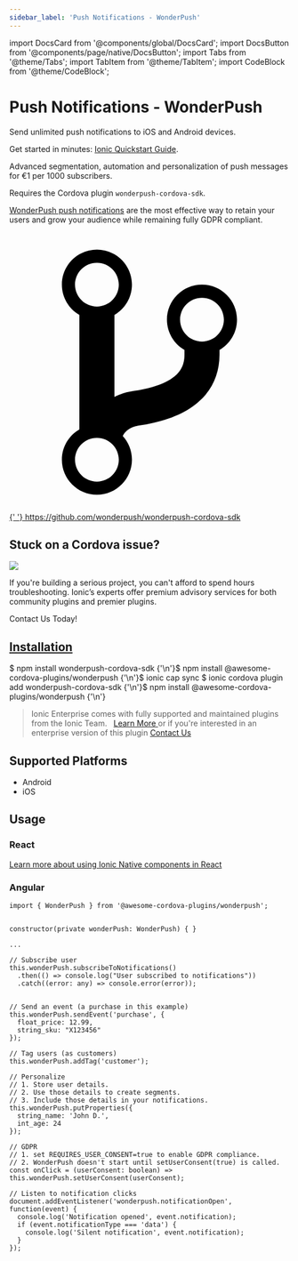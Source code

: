 ```yaml
---
sidebar_label: 'Push Notifications - WonderPush'
---
```


import DocsCard from '@components/global/DocsCard';
import DocsButton from '@components/page/native/DocsButton';
import Tabs from '@theme/Tabs';
import TabItem from '@theme/TabItem';
import CodeBlock from '@theme/CodeBlock';

# Push Notifications - WonderPush

Send unlimited push notifications to iOS and Android devices.

Get started in minutes: [Ionic Quickstart Guide](https://docs.wonderpush.com/docs/ionic-quickstart).

Advanced segmentation, automation and personalization of push messages for €1 per 1000 subscribers.

Requires the Cordova plugin `wonderpush-cordova-sdk`.

[WonderPush push notifications](https://www.wonderpush.com) are the most effective way
to retain your users and grow your audience while remaining fully GDPR compliant.

<p>
  <a href="https://github.com/wonderpush/wonderpush-cordova-sdk" target="_blank" rel="noopener" className="git-link">
    <svg viewBox="0 0 512 512">
      <path d="M416 160c0-35.3-28.7-64-64-64s-64 28.7-64 64c0 23.7 12.9 44.3 32 55.4v8.6c0 19.9-7.8 33.7-25.3 44.9-15.4 9.8-38.1 17.1-67.5 21.5-14 2.1-25.7 6-35.2 10.7V151.4c19.1-11.1 32-31.7 32-55.4 0-35.3-28.7-64-64-64S96 60.7 96 96c0 23.7 12.9 44.3 32 55.4v209.2c-19.1 11.1-32 31.7-32 55.4 0 35.3 28.7 64 64 64s64-28.7 64-64c0-16.6-6.3-31.7-16.7-43.1 1.9-4.9 9.7-16.3 29.4-19.3 38.8-5.8 68.9-15.9 92.3-30.8 36-22.8 55-57 55-98.8v-8.6c19.1-11.1 32-31.7 32-55.4zM160 56c22.1 0 40 17.9 40 40s-17.9 40-40 40-40-17.9-40-40 17.9-40 40-40zm0 400c-22.1 0-40-17.9-40-40s17.9-40 40-40 40 17.9 40 40-17.9 40-40 40zm192-256c-22.1 0-40-17.9-40-40s17.9-40 40-40 40 17.9 40 40-17.9 40-40 40z"></path>
    </svg>{' '}
    https://github.com/wonderpush/wonderpush-cordova-sdk
  </a>
</p>

<h2>Stuck on a Cordova issue?</h2>
<DocsCard
  className="cordova-ee-card"
  header="Don't waste precious time on plugin issues."
  href="https://ionicframework.com/sales?product_of_interest=Ionic%20Native"
>
  <div>
    <img src="/docs/icons/native-cordova-bot.png" class="cordova-ee-img" />
    <p>
      If you're building a serious project, you can't afford to spend hours troubleshooting. Ionic’s experts offer
      premium advisory services for both community plugins and premier plugins.
    </p>
    <DocsButton className="native-ee-detail">Contact Us Today!</DocsButton>
  </div>
</DocsCard>

<h2 id="installation">
  <a href="#installation">Installation</a>
</h2>
<Tabs
  groupId="runtime"
  defaultValue="Capacitor"
  values={[
    { value: 'Capacitor', label: 'Capacitor' },
    { value: 'Cordova', label: 'Cordova' },
    { value: 'Enterprise', label: 'Enterprise' },
  ]}
>
  <TabItem value="Capacitor">
    <CodeBlock className="language-shell">
      $ npm install wonderpush-cordova-sdk {'\n'}$ npm install @awesome-cordova-plugins/wonderpush {'\n'}$ ionic cap sync
    </CodeBlock>
  </TabItem>
  <TabItem value="Cordova">
    <CodeBlock className="language-shell">
      $ ionic cordova plugin add wonderpush-cordova-sdk {'\n'}$ npm install @awesome-cordova-plugins/wonderpush {'\n'}
    </CodeBlock>
  </TabItem>
  <TabItem value="Enterprise">
    <blockquote>
      Ionic Enterprise comes with fully supported and maintained plugins from the Ionic Team. &nbsp;
      <a class="btn" href="https://ionic.io/docs/premier-plugins">
        Learn More
      </a> or if you're interested in an enterprise version of this plugin <a
        class="btn"
        href="https://ionicframework.com/sales?product_of_interest=Ionic%20Enterprise%20Engine"
      >
        Contact Us
      </a>
    </blockquote>
  </TabItem>
</Tabs>

## Supported Platforms

- Android
- iOS

## Usage

### React

[Learn more about using Ionic Native components in React](../native-community.md#react)

### Angular

```tsx
import { WonderPush } from '@awesome-cordova-plugins/wonderpush';


constructor(private wonderPush: WonderPush) { }

...

// Subscribe user
this.wonderPush.subscribeToNotifications()
  .then(() => console.log("User subscribed to notifications"))
  .catch((error: any) => console.error(error));


// Send an event (a purchase in this example)
this.wonderPush.sendEvent('purchase', {
  float_price: 12.99,
  string_sku: "X123456"
});

// Tag users (as customers)
this.wonderPush.addTag('customer');

// Personalize
// 1. Store user details.
// 2. Use those details to create segments.
// 3. Include those details in your notifications.
this.wonderPush.putProperties({
  string_name: 'John D.',
  int_age: 24
});

// GDPR
// 1. set REQUIRES_USER_CONSENT=true to enable GDPR compliance.
// 2. WonderPush doesn't start until setUserConsent(true) is called.
const onClick = (userConsent: boolean) => this.wonderPush.setUserConsent(userConsent);

// Listen to notification clicks
document.addEventListener('wonderpush.notificationOpen', function(event) {
  console.log('Notification opened', event.notification);
  if (event.notificationType === 'data') {
    console.log('Silent notification', event.notification);
  }
});
```
